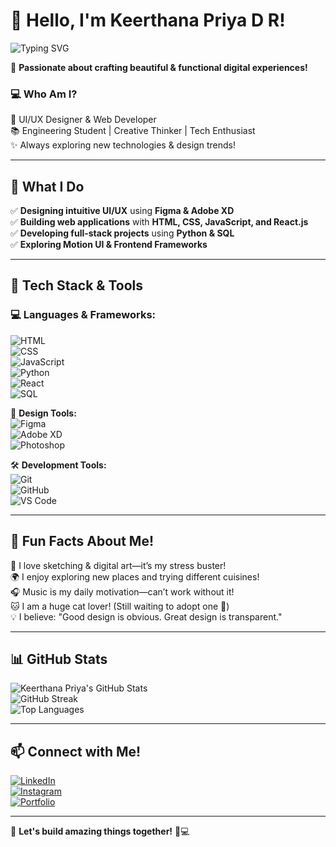 # 👋 Hello, I'm Keerthana Priya D R!  

![Typing SVG](https://readme-typing-svg.herokuapp.com?font=&color=%23F7DC6F&size=22&center=true&vCenter=true&width=700&height=50&lines=UI%2FUX+Designer+%7C+Web+Developer+%7C+Tech+Enthusiast)


🚀 **Passionate about crafting beautiful & functional digital experiences!**

### 💻 **Who Am I?**  
🎨 UI/UX Designer & Web Developer  
📚 Engineering Student | Creative Thinker | Tech Enthusiast  
✨ Always exploring new technologies & design trends!  

---

## 🚀 **What I Do**  
✅ **Designing intuitive UI/UX** using **Figma & Adobe XD**  
✅ **Building web applications** with **HTML, CSS, JavaScript, and React.js**  
✅ **Developing full-stack projects** using **Python & SQL**  
✅ **Exploring Motion UI & Frontend Frameworks**  

---

## 🎨 **Tech Stack & Tools**  
### 💻 **Languages & Frameworks:**  
![HTML](https://img.shields.io/badge/HTML5-E34F26?style=for-the-badge&logo=html5&logoColor=white)  
![CSS](https://img.shields.io/badge/CSS3-1572B6?style=for-the-badge&logo=css3&logoColor=white)  
![JavaScript](https://img.shields.io/badge/JavaScript-F7DF1E?style=for-the-badge&logo=javascript&logoColor=black)  
![Python](https://img.shields.io/badge/Python-3776AB?style=for-the-badge&logo=python&logoColor=white)  
![React](https://img.shields.io/badge/React-20232A?style=for-the-badge&logo=react&logoColor=61DAFB)  
![SQL](https://img.shields.io/badge/SQL-4479A1?style=for-the-badge&logo=mysql&logoColor=white)  

🎨 **Design Tools:**  
![Figma](https://img.shields.io/badge/Figma-F24E1E?style=for-the-badge&logo=figma&logoColor=white)  
![Adobe XD](https://img.shields.io/badge/Adobe%20XD-470137?style=for-the-badge&logo=adobe%20xd&logoColor=white)  
![Photoshop](https://img.shields.io/badge/Adobe%20Photoshop-31A8FF?style=for-the-badge&logo=adobe%20photoshop&logoColor=white)  

🛠 **Development Tools:**  
![Git](https://img.shields.io/badge/Git-F05032?style=for-the-badge&logo=git&logoColor=white)  
![GitHub](https://img.shields.io/badge/GitHub-181717?style=for-the-badge&logo=github&logoColor=white)  
![VS Code](https://img.shields.io/badge/VS%20Code-007ACC?style=for-the-badge&logo=visual-studio-code&logoColor=white)  

---

## 🎉 **Fun Facts About Me!**  
🎨 I love sketching & digital art—it’s my stress buster!  
🌍 I enjoy exploring new places and trying different cuisines!  
🎧 Music is my daily motivation—can’t work without it!  
🐱 I am a huge cat lover! (Still waiting to adopt one 🐾)  
💡 I believe: "Good design is obvious. Great design is transparent."  

---

## 📊 **GitHub Stats**  
![Keerthana Priya's GitHub Stats](https://github-readme-stats.vercel.app/api?username=Keerthanapri&show_icons=true&theme=radical&count_private=true)  
![GitHub Streak](https://github-readme-streak-stats.herokuapp.com/?user=Keerthanapri&theme=radical)  
![Top Languages](https://github-readme-stats.vercel.app/api/top-langs/?username=Keerthanapri&layout=compact&theme=radical)  

---

## 📫 **Connect with Me!**  
[![LinkedIn](https://img.shields.io/badge/-LinkedIn-blue?style=for-the-badge&logo=Linkedin&logoColor=white)](https://linkedin.com/in/keerthanapriya29)  
[![Instagram](https://img.shields.io/badge/-Instagram-E4405F?style=for-the-badge&logo=instagram&logoColor=white)](https://instagram.com/keeru_dr)  
[![Portfolio](https://img.shields.io/badge/-Portfolio-lightgrey?style=for-the-badge&logo=Google-Chrome)](https://keerthanapriyaportfolio.netlify.app/)  

---

🚀 **Let's build amazing things together!** 🎨💻

